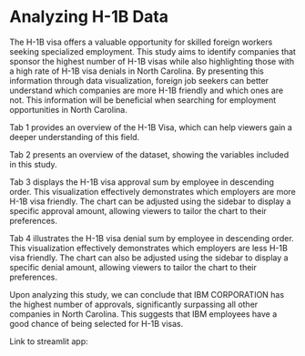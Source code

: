 # Analyzing H-1B Data

The H-1B visa offers a valuable opportunity for skilled foreign workers seeking specialized employment. This study aims to identify companies that sponsor the highest number of H-1B visas while also highlighting those with a high rate of H-1B visa denials in North Carolina. By presenting this information through data visualization, foreign job seekers can better understand which companies are more H-1B friendly and which ones are not. This information will be beneficial when searching for employment opportunities in North Carolina.

Tab 1 provides an overview of the H-1B Visa, which can help viewers gain a deeper understanding of this field.

Tab 2 presents an overview of the dataset, showing the variables included in this study.

Tab 3 displays the H-1B visa approval sum by employee in descending order. This visualization effectively demonstrates which employers are more H-1B visa friendly. The chart can be adjusted using the sidebar to display a specific approval amount, allowing viewers to tailor the chart to their preferences.

Tab 4 illustrates the H-1B visa denial sum by employee in descending order. This visualization effectively demonstrates which employers are less H-1B visa friendly. The chart can also be adjusted using the sidebar to display a specific denial amount, allowing viewers to tailor the chart to their preferences.

Upon analyzing this study, we can conclude that IBM CORPORATION has the highest number of approvals, significantly surpassing all other companies in North Carolina. This suggests that IBM employees have a good chance of being selected for H-1B visas.

Link to streamlit app: